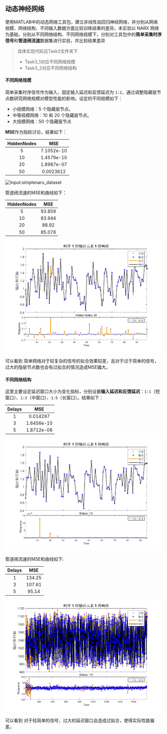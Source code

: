 ## 动态神经网络

使用MATLAB中的动态网络工具包，建立非线性自回归神经网络，并分别从网络规模、网络结构、不同输入数据方面比较训练结果的差异。本实验以 NARX 网络为基础，分别从不同网络结构、不同网络规模下，分别对工具包中的**简单采集时序信号**和**管道阀流速**数据集进行实验，并比较结果差异

> 具体实现代码见Task3文件夹下
>
> * Task3_1对应不同网络规模
> * Task3_2对应不同网络结构

#### 不同网络规模

简单采集时序信号作为输入，固定输入延迟和反馈延迟为 `1:2`，通过调整隐藏层节点数研究网络规模对模型性能的影响。设定的不同规模如下： 
* 小规模网络：5 个隐藏层节点。
* 中等规模网络：10 和 20 个隐藏层节点。
* 大规模网络：50 个隐藏层节点

**MSE**作为指标讨论，结果如下：

| HiddenNodes |    MSE     |
| :---------: | :--------: |
|      5      | 7.1052e-10 |
|     10      | 1.4579e-10 |
|     20      | 1.8987e-07 |
|     50      | 0.0023612  |

![Input:simplenarx_dataset](D:\Desktop\Artificial_NN_Hw\Homework4\Task3\image\output1.png)

管道阀流速的MSE和曲线如下：

| HiddenNodes |    MSE     |
| :---------: | :--------: |
|      5      | 93.859 |
|     10      | 83.944 |
|     20      | 88.92 |
|     50      | 85.078  |

![Inputs:Valve_dataset](Task3\image\output1.png)

可以看到 简单网络对于较复杂的信号的拟合效果较差，且对于过于简单的信号，过大的隐层节点数也会有过拟合的情况造成MSE偏大。

#### 不同网络结构

这里主要设定延迟窗口大小为变化指标，分别设置**输入延迟和反馈延迟**：`1:1`（短窗口）、`1:3`（中窗口）、`1:5`（长窗口）。结果如下：

|Delays |    MSE     |
| :---------: | :--------: |
|      1      | 0.014297 |
|     3      | 1.6456e-10 |
|     5      | 1.8712e-08 |

![](Task3\image\output3.png)

管道阀流速的MSE和曲线如下:

|Delays |    MSE     |
| :---------: | :--------: |
|      1      | 134.25 |
|     3      | 107.61 |
|     5      | 95.14 |

![](Task3\image\output4.png)

可以看到 对于较简单的信号，过大的延迟窗口会造成过拟合，使得实际性能偏差。

